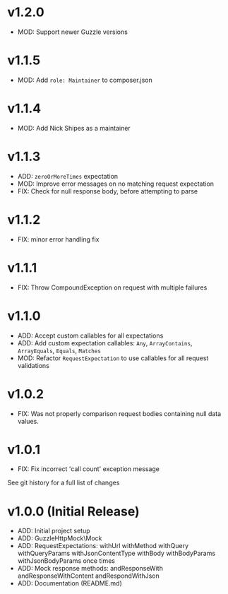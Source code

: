 # v1.2.0

* MOD: Support newer Guzzle versions

# v1.1.5

* MOD: Add `role: Maintainer` to composer.json 

# v1.1.4

* MOD: Add Nick Shipes as a maintainer

# v1.1.3

* ADD: `zeroOrMoreTimes` expectation
* MOD: Improve error messages on no matching request expectation
* FIX: Check for null response body, before attempting to parse

# v1.1.2

* FIX: minor error handling fix

# v1.1.1

* FIX: Throw CompoundException on request with multiple failures

# v1.1.0

* ADD: Accept custom callables for all expectations
* ADD: Add custom expectation callables: `Any`, `ArrayContains`, `ArrayEquals`, `Equals`, `Matches`
* MOD: Refactor `RequestExpectation` to use callables for all request validations

# v1.0.2

* FIX: Was not properly comparison request bodies containing null data values.

# v1.0.1

* FIX: Fix incorrect 'call count' exception message

See git history for a full list of changes

# v1.0.0 (Initial Release)

* ADD: Initial project setup
* ADD: GuzzleHttpMock\Mock
* ADD: RequestExpectations:
    withUrl
    withMethod
    withQuery
    withQueryParams
    withJsonContentType
    withBody
    withBodyParams
    withJsonBodyParams
    once
    times
* ADD: Mock response methods:
    andResponseWith
    andResponseWithContent
    andRespondWithJson
* ADD: Documentation (README.md)
